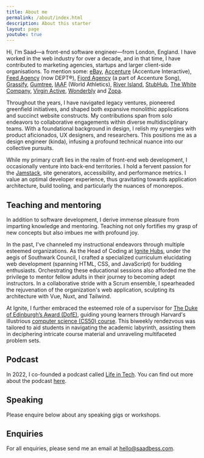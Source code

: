```yaml
---
title: About me
permalink: /about/index.html
description: About this starter
layout: page
youtube: true
---
```


Hi, I’m Saad—a front-end software engineer—from London, England. I have worked in the web industry for over a decade, and in that time, I have contributed to marketing agencies, startups and larger client-side organisations. To mention some: [eBay](https://www.ebay.com/), [Accenture](https://www.accenture.com/) (Accenture Interactive), [Feed Agency](https://feed.xyz/) (now DEPT®), [Fjord Agency](https://www.accenture.com/us-en/services/song/unlock-your-potential) (a part of Accenture Song), [Grassify](https://grassify.co.uk/), [Gumtree](https://www.gumtree.com/), [IAAF](https://worldathletics.org/) (World Athletics), [River Island](https://www.riverisland.com/), [StubHub](https://www.stubhub.com/), [The White Company](https://www.thewhitecompany.com/), [Virgin Active](https://www.virginactive.com/), [Wonderbly](https://www.wonderbly.com/) and [Zopa](https://www.zopa.com/).

Throughout the years, I have navigated legacy ventures, pioneered greenfield initiatives, and shaped both expansive monolithic applications and succinct website constructs. My contributions span from solo endeavors to collaborative engagements within diverse multidisciplinary teams. With a foundational background in design, I relish my synergies with product aficionados, UX designers, and researchers. This positions me as a design engineer (kinda), infusing a profound technical nuance into our collective pursuits.

While my primary craft lies in the realm of front-end web development, I occasionally venture into back-end territories. I hold a fervent passion for the [Jamstack](https://jamstack.org/), site generators, accessibility, and performance metrics. I value an optimal developer experience, thus gravitating towards application architecture, build tooling, and particularly the nuances of monorepos.

## Teaching and mentoring

In addition to software development, I derive immense pleasure from imparting knowledge and mentoring. Teaching not only fortifies my grasp of new concepts but also imbues me with profound joy.

In the past, I've channeled my instructional endeavors through multiple esteemed organizations. As the Head of Coding at [Ignite Hubs](https://www.ignitehubs.org.uk/), under the aegis of Southwark Council, I crafted a specialized curriculum elucidating web development (spanning HTML, CSS, and JavaScript) for budding enthusiasts. Orchestrating these educational sessions also afforded me the privilege to mentor fellow adults in their journey to becoming adept instructors. In a collaborative stride with a Scrum ensemble, I spearheaded the rejuvenation of the organization's web application, sculpting its architecture with Vue, Nuxt, and Tailwind.

At Ignite, I further embraced the esteemed role of a supervisor for [The Duke of Edinburgh’s Award (DofE)](https://www.dofe.org/), guiding young learners through Harvard's illustrious [computer science (CS50) course](https://pll.harvard.edu/course/cs50-introduction-computer-science?delta=0). This biweekly rendezvous was tailored to aid students in navigating the academic labyrinth, assisting them in deciphering intricate course material and unraveling multifaceted problem sets.

## Podcast

In 2022, I co-founded a podcast called [Life in Tech](https://open.spotify.com/show/5CpnRJqTwRTTa6VDgpgcgk). You can find out more about the podcast [here](/podcast/).

## Speaking

Please enquire below about any speaking gigs or workshops.

## Enquiries

For all enquiries, please send me an email at hello@saadbess.com.
